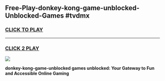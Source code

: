 
## Free-Play-donkey-kong-game-unblocked-Unblocked-Games #tvdmx
<h3>
<a href="https://news.freeplayer.one?title=donkey-kong-game-unblocked&ref=8M">CLICK TO PLAY</a></h3>
<hr>

<h3>
<a href="https://news.freeplayer.one?title=donkey-kong-game-unblocked&ref=8M">CLICK 2 PLAY</a>
  
</h3>

<a href="https://news.freeplayer.one?title=donkey-kong-game-unblocked&ref=8M"><img src="https://clearcache.store/games.png"></a>


**donkey-kong-game-unblocked games unblocked: Your Gateway to Fun and Accessible Online Gaming**
